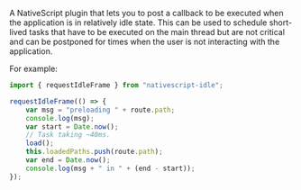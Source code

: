 A NativeScript plugin that lets you to post a callback to be executed when the application is in relatively idle state.
This can be used to schedule short-lived tasks that have to be executed on the main thread but are not critical and can be postponed for times when the user is not interacting with the application.

For example:

``` TypeScript
import { requestIdleFrame } from "nativescript-idle";

requestIdleFrame(() => {
    var msg = "preloading " + route.path;
    console.log(msg);
    var start = Date.now();
    // Task taking ~40ms.
    load();
    this.loadedPaths.push(route.path);
    var end = Date.now();
    console.log(msg + " in " + (end - start));
});
```